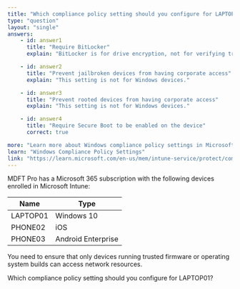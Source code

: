 ```yaml
---
title: "Which compliance policy setting should you configure for LAPTOP01?"
type: "question"
layout: "single"
answers:
    - id: answer1
      title: "Require BitLocker"
      explain: "BitLocker is for drive encryption, not for verifying trusted firmware or OS builds."

    - id: answer2
      title: "Prevent jailbroken devices from having corporate access"
      explain: "This setting is not for Windows devices."

    - id: answer3
      title: "Prevent rooted devices from having corporate access"
      explain: "This setting is not for Windows devices."

    - id: answer4
      title: "Require Secure Boot to be enabled on the device"
      correct: true

more: "Learn more about Windows compliance policy settings in Microsoft Intune."
learn: "Windows Compliance Policy Settings"
link: "https://learn.microsoft.com/en-us/mem/intune-service/protect/compliance-policy-create-windows"
---
```

MDFT Pro has a Microsoft 365 subscription with the following devices enrolled in Microsoft Intune:

| Name      | Type               |
|-----------|--------------------|
| LAPTOP01  | Windows 10         |
| PHONE02  | iOS                |
| PHONE03  | Android Enterprise |

You need to ensure that only devices running trusted firmware or operating system builds can access network resources.

Which compliance policy setting should you configure for LAPTOP01?
